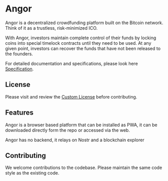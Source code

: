 # Angor

Angor is a decentralized crowdfunding platform built on the Bitcoin network. Think of it as a trustless, risk-minimized ICO.

With Angor, investors maintain complete control of their funds by locking coins into special timelock contracts until they need to be used. At any given point, investors can recover the funds that have not been released to the founders.

For detailed documentation and specifications, please look here [Specification](https://gist.github.com/dangershony/7683ce7b380c57bf60875739824fd987).

## License

Please visit and review the [Custom License](/LICENSE) before contributing.

## Features

Angor is a browser based platform that can be installed as PWA, it can be downloaded directly form the repo or accessed via the web.

Angor has no backend, it relays on Nostr and a blockchain explorer

## Contributing

We welcome contributions to the codebase. Please maintain the same code style as the existing code.
